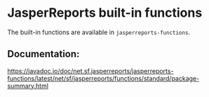 # JasperReports built-in functions 

The built-in functions are available in `jasperreports-functions`. 

## Documentation: 

https://javadoc.io/doc/net.sf.jasperreports/jasperreports-functions/latest/net/sf/jasperreports/functions/standard/package-summary.html
